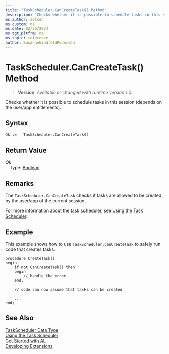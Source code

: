 ```yaml
---
title: "TaskScheduler.CanCreateTask() Method"
description: "Checks whether it is possible to schedule tasks in this session (depends on the user/app entitlements)."
ms.author: solsen
ms.custom: na
ms.date: 02/26/2024
ms.tgt_pltfrm: na
ms.topic: reference
author: SusanneWindfeldPedersen
---
```

[//]: # (START>DO_NOT_EDIT)
[//]: # (IMPORTANT:Do not edit any of the content between here and the END>DO_NOT_EDIT.)
[//]: # (Any modifications should be made in the .xml files in the ModernDev repo.)
# TaskScheduler.CanCreateTask() Method
> **Version**: _Available or changed with runtime version 1.0._

Checks whether it is possible to schedule tasks in this session (depends on the user/app entitlements).


## Syntax
```AL
Ok :=   TaskScheduler.CanCreateTask()
```

## Return Value
*Ok*  
&emsp;Type: [Boolean](../boolean/boolean-data-type.md)  



[//]: # (IMPORTANT: END>DO_NOT_EDIT)


## Remarks

The `TaskScheduler.CanCreateTask` checks if tasks are allowed to be created by the user/app of the current session. 

For more information about the task scheduler, see [Using the Task Scheduler](../../devenv-task-scheduler.md). 

## Example

This example shows how to use `TaskScheduler.CanCreateTask` to safely run code that creates tasks.

```AL
procedure CreateTask()
begin
    if not CanCreateTask() then 
    begin
        // handle the error
    end;

    // code can now assume that tasks can be created

    ...
end;
```

## See Also

[TaskScheduler Data Type](taskscheduler-data-type.md)  
[Using the Task Scheduler](../../devenv-task-scheduler.md)   
[Get Started with AL](../../devenv-get-started.md)  
[Developing Extensions](../../devenv-dev-overview.md)